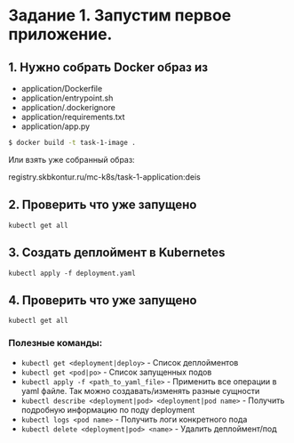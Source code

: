 # Задание 1. Запустим первое приложение.

## 1. Нужно собрать Docker образ из

 * application/Dockerfile
 * application/entrypoint.sh
 * application/.dockerignore
 * application/requirements.txt
 * application/app.py


```bash
$ docker build -t task-1-image .
```

Или взять уже собранный образ:

registry.skbkontur.ru/mc-k8s/task-1-application:deis

## 2. Проверить что уже запущено
`kubectl get all`

## 3. Создать деплоймент в Kubernetes

`kubectl apply -f deployment.yaml`

## 4. Проверить что уже запущено
`kubectl get all`

### Полезные команды:

* `kubectl get <deployment|deploy>` - Список деплойментов
* `kubectl get <pod|po>` - Список запущенных подов
* `kubectl apply -f <path_to_yaml_file>` - Применить все операции в yaml файле. Так можно создавать/изменять разные сущности
* `kubectl describe <deployment|pod> <deployment|pod name>` - Получить подробную информацию по поду deployment
* `kubectl logs <pod name>` - Получить логи конкретного пода
* `kubectl delete <deployment|pod> <name>` - Удалить деплоймент/под
